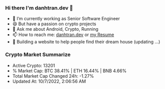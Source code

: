 ### Hi there I'm danhtran.dev 👋

- 🔭 I’m currently working as Senior Software Engineer
- 😄 But have a passion on crypto projects
- 💬 Ask me about Android, Crypto, Running 
- 📫 How to reach me: <a href="https://danhtran.dev" target="_blank">danhtran.dev</a> or <a href="Developer-Resume.pdf" target="_blank">my Resume</a>
- 🌱 Building a website to help people find their dream house (updating ...)

### Crypto Market Summarize
- Active Crypto: 13201
- % Market Cap: BTC 38.41% | ETH 16.44% | BNB 4.66%
- Total Market Cap Changed 24h: -1.27%
- Updated At: 10/7/2022, 2:06:56 AM
